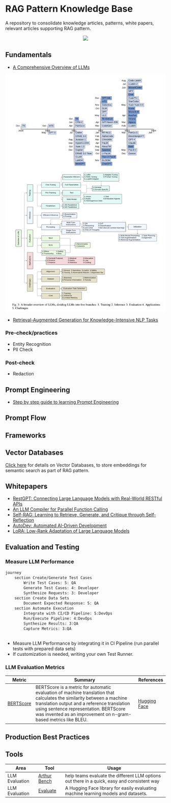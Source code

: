 # RAG Pattern Knowledge Base

A repository to consolidate knowledge articles, patterns, white papers, relevant articles supporting RAG pattern.

<p align="center">
<a href="https://opensource.org/licenses/Apache"><img src="https://img.shields.io/badge/license-Apache--2.0-blue"></a>
</p>

## Fundamentals

- [A Comprehensive Overview of LLMs](https://arxiv.org/pdf/2307.06435.pdf)

![LLM Overview](images/LLM-Overview.png)

- [Retrieval-Augmented Generation for Knowledge-Intensive NLP Tasks](https://arxiv.org/abs/2005.11401)

### Pre-check/practices

- Entity Recognition
- PII Check

### Post-check

- Redaction

## Prompt Engineering

- [Step by step guide to learning Prompt Engineering](https://roadmap.sh/prompt-engineering)

## Prompt Flow


## Frameworks

## Vector Databases

[Click here](VectorDatabases/index.md) for details on Vector Databases, to store embeddings for semantic search as part of RAG pattern.


## Whitepapers

- [RestGPT: Connecting Large Language Models with Real-World RESTful APIs](https://arxiv.org/pdf/2306.06624.pdf)
- [An LLM Compiler for Parallel Function Calling](https://arxiv.org/abs/2312.04511)
- [Self-RAG: Learning to Retrieve, Generate, and Critique through Self-Reflection](https://arxiv.org/abs/2310.11511)
- [AutoDev: Automated AI-Driven Development](https://arxiv.org/abs/2403.08299?)
- [LoRA: Low-Rank Adaptation of Large Language Models](https://arxiv.org/abs/2106.09685)

## Evaluation and Testing

### Measure LLM Performance

```mermaid
journey
    section Create/Generate Test Cases
        Write Test Cases: 5: QA
        Generate Test Cases: 4: Developer
        Synthesize Requests: 3: Developer
    section Create Data Sets
        Document Expected Response: 5: QA
    section Automate Execution
        Integrate with CI/CD Pipeline: 5:DevOps
        Run/Execute Pipeline: 4:DevOps
        Synthesize Results: 3:QA
        Capture Metrics: 3:QA
    
```

- Measure LLM Performance by integrating it in CI Pipeline (run parallel tests with prepared data sets)
- If customization is needed, writing your own Test Runner.

### LLM Evaluation Metrics

| Metric | Summary | References |
| -------|---------|------------|
| [BERTScore](https://openreview.net/pdf?id=SkeHuCVFDr) | BERTScore is a metric for automatic evaluation of machine translation that calculates the similarity between a machine translation output and a reference translation using sentence representation. BERTScore was invented as an improvement on n-gram-based metrics like BLEU.| [Hugging Face](https://huggingface.co/spaces/evaluate-metric/bertscore) |

## Production Best Practices


## Tools

| Area | Tool | Usage |
| -----|------|-------|
| LLM Evaluation | [Arthur Bench](https://www.arthur.ai/product/bench) | help teams evaluate the different LLM options out there in a quick, easy and consistent way |
| LLM Evaluation | [Evaluate](https://huggingface.co/docs/evaluate/index) | A Hugging Face library for easily evaluating machine learning models and datasets. |
